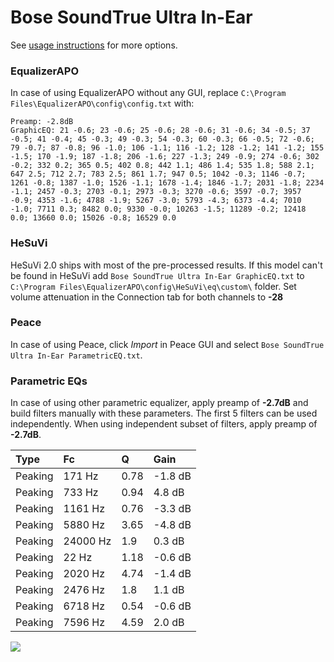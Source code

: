 # Bose SoundTrue Ultra In-Ear
See [usage instructions](https://github.com/jaakkopasanen/AutoEq#usage) for more options.

### EqualizerAPO
In case of using EqualizerAPO without any GUI, replace `C:\Program Files\EqualizerAPO\config\config.txt`
with:
```
Preamp: -2.8dB
GraphicEQ: 21 -0.6; 23 -0.6; 25 -0.6; 28 -0.6; 31 -0.6; 34 -0.5; 37 -0.5; 41 -0.4; 45 -0.3; 49 -0.3; 54 -0.3; 60 -0.3; 66 -0.5; 72 -0.6; 79 -0.7; 87 -0.8; 96 -1.0; 106 -1.1; 116 -1.2; 128 -1.2; 141 -1.2; 155 -1.5; 170 -1.9; 187 -1.8; 206 -1.6; 227 -1.3; 249 -0.9; 274 -0.6; 302 -0.2; 332 0.2; 365 0.5; 402 0.8; 442 1.1; 486 1.4; 535 1.8; 588 2.1; 647 2.5; 712 2.7; 783 2.5; 861 1.7; 947 0.5; 1042 -0.3; 1146 -0.7; 1261 -0.8; 1387 -1.0; 1526 -1.1; 1678 -1.4; 1846 -1.7; 2031 -1.8; 2234 -1.1; 2457 -0.3; 2703 -0.1; 2973 -0.3; 3270 -0.6; 3597 -0.7; 3957 -0.9; 4353 -1.6; 4788 -1.9; 5267 -3.0; 5793 -4.3; 6373 -4.4; 7010 -1.0; 7711 0.3; 8482 0.0; 9330 -0.0; 10263 -1.5; 11289 -0.2; 12418 0.0; 13660 0.0; 15026 -0.8; 16529 0.0
```

### HeSuVi
HeSuVi 2.0 ships with most of the pre-processed results. If this model can't be found in HeSuVi add
`Bose SoundTrue Ultra In-Ear GraphicEQ.txt` to `C:\Program Files\EqualizerAPO\config\HeSuVi\eq\custom\` folder.
Set volume attenuation in the Connection tab for both channels to **-28**

### Peace
In case of using Peace, click *Import* in Peace GUI and select `Bose SoundTrue Ultra In-Ear ParametricEQ.txt`.

### Parametric EQs
In case of using other parametric equalizer, apply preamp of **-2.7dB** and build filters manually
with these parameters. The first 5 filters can be used independently.
When using independent subset of filters, apply preamp of **-2.7dB**.

| Type    | Fc       |    Q | Gain    |
|:--------|:---------|:-----|:--------|
| Peaking | 171 Hz   | 0.78 | -1.8 dB |
| Peaking | 733 Hz   | 0.94 | 4.8 dB  |
| Peaking | 1161 Hz  | 0.76 | -3.3 dB |
| Peaking | 5880 Hz  | 3.65 | -4.8 dB |
| Peaking | 24000 Hz | 1.9  | 0.3 dB  |
| Peaking | 22 Hz    | 1.18 | -0.6 dB |
| Peaking | 2020 Hz  | 4.74 | -1.4 dB |
| Peaking | 2476 Hz  | 1.8  | 1.1 dB  |
| Peaking | 6718 Hz  | 0.54 | -0.6 dB |
| Peaking | 7596 Hz  | 4.59 | 2.0 dB  |

![](https://raw.githubusercontent.com/jaakkopasanen/AutoEq/master/results/rtings/avg/Bose%20SoundTrue%20Ultra%20In-Ear/Bose%20SoundTrue%20Ultra%20In-Ear.png)